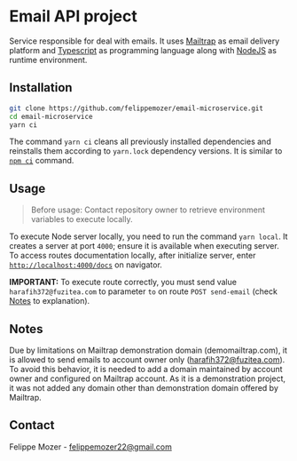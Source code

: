 # Email API project

Service responsible for deal with emails. It uses [Mailtrap](https://mailtrap.io/) as email delivery platform and [Typescript](https://www.typescriptlang.org/) as programming language along with [NodeJS](https://nodejs.org/pt) as runtime environment.

## Installation

```bash
git clone https://github.com/felippemozer/email-microservice.git
cd email-microservice
yarn ci
```

The command `yarn ci` cleans all previously installed dependencies and reinstalls them according to `yarn.lock` dependency versions. It is similar to [`npm ci`](https://docs.npmjs.com/cli/v10/commands/npm-ci) command.

## Usage

> Before usage: Contact repository owner to retrieve environment variables to execute locally.

To execute Node server locally, you need to run the command `yarn local`. It creates a server at port `4000`; ensure it is available when executing server. To access routes documentation locally, after initialize server, enter [`http://localhost:4000/docs`](http://localhost:4000/docs) on navigator.

**IMPORTANT:** To execute route correctly, you must send value `harafih372@fuzitea.com` to parameter `to` on route `POST send-email` (check [Notes](#notes) to explanation).

## Notes

Due by limitations on Mailtrap demonstration domain (demomailtrap.com), it is allowed to send emails to account owner only (harafih372@fuzitea.com). To avoid this behavior, it is needed to add a domain maintained by account owner and configured on Mailtrap account. As it is a demonstration project, it was not added any domain other than demonstration domain offered by Mailtrap.

## Contact

Felippe Mozer - <felippemozer22@gmail.com>